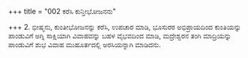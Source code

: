+++
title = "002 ಕರೆಸಿ ಕುನ್ತೀಭೋಜನನು"

+++
2. ಭೀಷ್ಮನು, ಕುಂತೀಭೋಜನನ್ನು ಕರೆಸಿ, ಉಪಚಾರ ಮಾಡಿ, ಭೂಸುರರ ಅಭಿಪ್ರಾಯದಿಂದ ಕುಂತಿಯನ್ನು ಪಾಂಡುವಿಗೆ ಅಗ್ನಿ ಸಾಕ್ಷಿಯಾಗಿ ವಿವಾಹವನ್ನು ಬಹಳ ವೈಭವದಿಂದ ಮಾಡಿ, ಮದ್ರೇಶ್ವರನ ತಂಗಿ ಮಾದ್ರಿಯನ್ನು ಪಾಂಡುವಿಗೆ ಶುಭ ವಿವಾಹ ಮುಹೂರ್ತದಲ್ಲಿ ಅರಸಿಯನ್ನಾಗಿ ಮಾಡಿದನು.